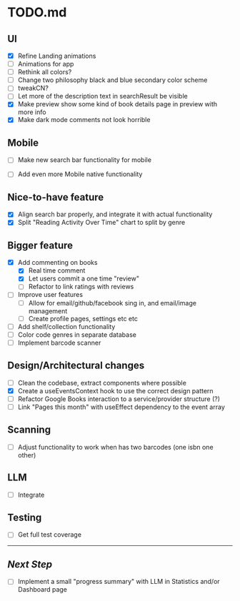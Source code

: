 # TODO.md

## UI
- [X] Refine Landing animations
- [ ] Animations for app
- [ ] Rethink all colors?
- [ ] Change two philosophy black and blue secondary color scheme
- [ ] tweakCN?
- [ ] Let more of the description text in 	searchResult be visible
- [X] Make preview show some kind of book details page in preview with more info
- [X] Make dark mode comments not look horrible

## Mobile
- [ ] Make new search bar functionality for mobile
- [ ] Add even more Mobile native functionality


## Nice-to-have feature
- [X] Align search bar properly, and integrate it with actual functionality
- [X] Split "Reading Activity Over Time" chart to split by genre

## Bigger feature
- [X] Add commenting on books
  - [X] Real time comment
  - [X] Let users commit a one time "review"
  - [ ] Refactor to link ratings with reviews
- [ ] Improve user features
  - [ ] Allow for email/github/facebook sing in, and email/image management
  - [ ] Create profile pages, settings etc etc
- [ ] Add shelf/collection functionality
- [ ] Color code genres in separate database
- [ ] Implement barcode scanner

## Design/Architectural changes
- [ ] Clean the codebase, extract components where possible
- [X] Create a useEventsContext hook to use the correct design pattern
- [ ] Refactor Google Books interaction to a service/provider structure (?)
- [ ] Link "Pages this month" with useEffect dependency to the event array

## Scanning
- [ ] Adjust functionality to work when has two barcodes (one isbn one other)


## LLM
- [ ] Integrate


## Testing
- [ ] Get full test coverage

***

## *Next Step*
- [ ] Implement a small "progress summary" with LLM in Statistics and/or Dashboard page